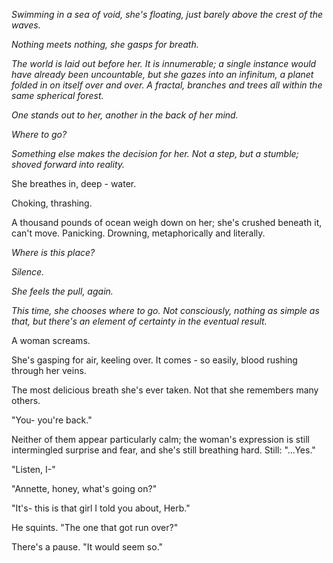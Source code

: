 *Swimming in a sea of void, she's floating, just barely above the crest of the waves.*

*Nothing meets nothing, she gasps for breath.*

*The world is laid out before her. It is innumerable; a single instance would have already been uncountable, but she gazes into an infinitum, a planet folded in on itself over and over. A fractal, branches and trees all within the same spherical forest.*

*One stands out to her, another in the back of her mind.* 

*Where to go?*

*Something else makes the decision for her. Not a step, but a stumble; shoved forward into reality.*

She breathes in, deep - water.

Choking, thrashing.

A thousand pounds of ocean weigh down on her; she's crushed beneath it, can't move. Panicking. Drowning, metaphorically and literally.

*Where is this place?*

*Silence.*

*She feels the pull, again.*

*This time, she chooses where to go. Not consciously, nothing as simple as that, but there's an element of certainty in the eventual result.*

A woman screams. 

She's gasping for air, keeling over. It comes - so easily, blood rushing through her veins.

The most delicious breath she's ever taken. Not that she remembers many others.

"You- you're back."

Neither of them appear particularly calm; the woman's expression is still intermingled surprise and fear, and she's still breathing hard. Still: "...Yes."

"Listen, I-"

"Annette, honey, what's going on?"

"It's- this is that girl I told you about, Herb."

He squints. "The one that got run over?"

There's a pause. "It would seem so."

